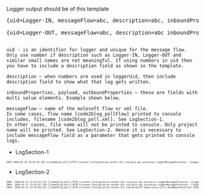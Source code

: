 
Logger output should be of this template

<pre>
{uid=Logger-IN, messageFlow=abc, description=abc, inboundProperties=#[message.inboundProperties], payload=#[payload] }          

{uid=Logger-OUT, messageFlow=abc, description=abc inboundProperties=#[message.inboundProperties], outboundProperties=#[message.outboundProperties], payload=#[payload] }

</pre>

    uid - is an identifier for logger and unique for the message flow. Only use number if description such as Logger-IN, Logger-OUT and similar small names are not meaningful. If using numbers in uid then you have to include a description field as shown in the template.
    
    description – when numbers are used in loggerUid, then include description field to show what that log gets written.

    inboundProperties, payload, outboundProperties – these are fields with multi value elements. Example shown below.

    messageFlow – name of the mulesoft flow or xml file. 
    In some cases, flow name [code2blog_pollFlow] printed to console includes, filename [code2blog_poll.xml]. See LogSection-1.
    In other cases, file name will not be printed to console. Only project name will be printed. See LogSection-2. Hence it is necessary to include messageFlow field as a parameter that gets printed to console logs. 

- LogSection-1
<pre style='font-size:6px'>
INFO 2020-01-14 19:05:33,103 [[code2blog_poll].HTTP_Listener_Configuration.worker.01] org.mule.api.processor.LoggerMessageProcessor: {loggerUid=Logger-OUT, messageFlow=global_elements, inboundProperties={sec-fetch-mode=navigate, http.request.uri=/global_elements, http.query.string=, sec-fetch-site=none, accept-language=en-US,en;q=0.9, http.query.params=ParameterMap{[]}, http.listener.path=/global_elements, sec-fetch-user=?1, http.remote.address=/127.0.0.1:52915, http.uri.params=ParameterMap{[]}, accept=text/html,application/xhtml+xml,application/xml;q=0.9,image/webp,image/apng,/;q=0.8,application/signed-exchange;v=b3;q=0.9, host=localhost:8081, upgrade-insecure-requests=1, connection=keep-alive, cache-control=max-age=0, http.version=HTTP/1.1, http.method=GET, accept-encoding=gzip, deflate, br, http.relative.path=/global_elements, http.scheme=http, http.request.path=/global_elements, user-agent=Mozilla/5.0 (Windows NT 10.0; Win64; x64) AppleWebKit/537.36 (KHTML, like Gecko) Chrome/79.0.3945.88 Safari/537.36}, outboundProperties={}, payload=null }
</pre>

- LogSection-2
<pre style='font-size:6px'>
INFO  2020-01-17 13:52:07,723 [[code2blog_poll].HTTP_Listener_Configuration.worker.01] org.mule.api.processor.LoggerMessageProcessor: {loggerUid=Logger-IN, messageFlow=global_elements, inboundProperties={http.request.uri=/global_elements, http.query.string=, accept-language=en-US,en;q=0.5, http.query.params=ParameterMap{[]}, http.listener.path=/global_elements, http.remote.address=/127.0.0.1:58720, http.uri.params=ParameterMap{[]}, accept=text/html,application/xhtml+xml,application/xml;q=0.9,image/webp,*/*;q=0.8, host=localhost:8081, upgrade-insecure-requests=1, connection=keep-alive, http.version=HTTP/1.1, http.method=GET, accept-encoding=gzip, deflate, http.relative.path=/global_elements, http.scheme=http, http.request.path=/global_elements, user-agent=Mozilla/5.0 (Windows NT 10.0; Win64; x64; rv:72.0) Gecko/20100101 Firefox/72.0}, payload=null }
INFO  2020-01-17 13:52:07,730 [[code2blog_poll].HTTP_Listener_Configuration.worker.01] org.mule.api.processor.LoggerMessageProcessor: {loggerUid=Logger-OUT, messageFlow=global_elements, inboundProperties={http.request.uri=/global_elements, http.query.string=, accept-language=en-US,en;q=0.5, http.query.params=ParameterMap{[]}, http.listener.path=/global_elements, http.remote.address=/127.0.0.1:58720, http.uri.params=ParameterMap{[]}, accept=text/html,application/xhtml+xml,application/xml;q=0.9,image/webp,*/*;q=0.8, host=localhost:8081, upgrade-insecure-requests=1, connection=keep-alive, http.version=HTTP/1.1, http.method=GET, accept-encoding=gzip, deflate, http.relative.path=/global_elements, http.scheme=http, http.request.path=/global_elements, user-agent=Mozilla/5.0 (Windows NT 10.0; Win64; x64; rv:72.0) Gecko/20100101 Firefox/72.0}, outboundProperties={}, payload=null } 
INFO  2020-01-17 13:52:08,121 [[code2blog_poll].HTTP_Listener_Configuration.worker.01] com.mulesoft.weave.mule.utils.MuleWeaveFactory$: MimeType was not resolved '*/*' delegating to Java.

</pre>